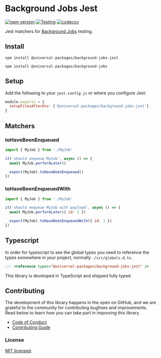 # Background Jobs Jest

[![npm version](https://badge.fury.io/js/@universal-packages%2Fbackground-jobs-jest.svg)](https://www.npmjs.com/package/@universal-packages/background-jobs-jest)
[![Testing](https://github.com/universal-packages/universal-background-jobs-jest/actions/workflows/testing.yml/badge.svg)](https://github.com/universal-packages/universal-background-jobs-jest/actions/workflows/testing.yml)
[![codecov](https://codecov.io/gh/universal-packages/universal-background-jobs-jest/branch/main/graph/badge.svg?token=CXPJSN8IGL)](https://codecov.io/gh/universal-packages/universal-background-jobs-jest)

Jest matchers for [Background Jobs](https://github.com/universal-packages/universal-background-jobs) testing.

## Install

```shell
npm install @universal-packages/background-jobs-jest

npm install @universal-packages/background-jobs
```

## Setup

Add the following to your `jest.config.js` or where you configure Jest:

```js
module.exports = {
  setupFilesAfterEnv: ['@universal-packages/background-jobs-jest']
}
```

## Matchers

### toHaveBeenEnqueued

```js
import { MyJob } from './MyJob'

it('should enqueue MyJob', async () => {
  await MyJob.performLater()

  expect(MyJob).toHaveBeenEnqueued()
})
```

### toHaveBeenEnqueuedWith

```js
import { MyJob } from './MyJob'

it('should enqueue MyJob with payload', async () => {
  await MyJob.performLater({ id: 1 })

  expect(MyJob).toHaveBeenEnqueuedWith({ id: 1 })
})
```

## Typescript

In order for typescript to see the global types you need to reference the types somewhere in your project, normally `./src/globals.d.ts`.

```ts
/// <reference types="@universal-packages/background-jobs-jest" />
```

This library is developed in TypeScript and shipped fully typed.

## Contributing

The development of this library happens in the open on GitHub, and we are grateful to the community for contributing bugfixes and improvements. Read below to learn how you can take part in improving this library.

- [Code of Conduct](./CODE_OF_CONDUCT.md)
- [Contributing Guide](./CONTRIBUTING.md)

### License

[MIT licensed](./LICENSE).
